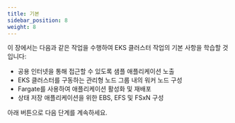 ```yaml
---
title: 기본
sidebar_position: 8
weight: 8
---
```


이 장에서는 다음과 같은 작업을 수행하여 EKS 클러스터 작업의 기본 사항을 학습할 것입니다:

- 공용 인터넷을 통해 접근할 수 있도록 샘플 애플리케이션 노출
- EKS 클러스터를 구동하는 관리형 노드 그룹 내의 워커 노드 구성
- Fargate를 사용하여 애플리케이션 활성화 및 재배포
- 상태 저장 애플리케이션을 위한 EBS, EFS 및 FSxN 구성

아래 버튼으로 다음 단계를 계속하세요.